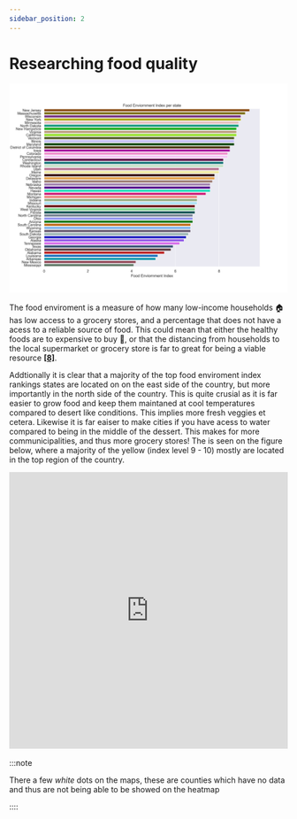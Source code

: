 ```yaml
---
sidebar_position: 2
---
```


# Researching food quality
[ ![](stat4.png) ](stat4.png)

The food enviroment is a measure of how many low-income households :house: has low access to a grocery stores, and a percentage that does not have a acess to a reliable source of food. This could mean that either the healthy foods are to expensive to buy :money_with_wings:, or that the distancing from households to the local supermarket or grocery store is far to great for being a viable resource **[[8]](https://www.njhealthmatters.org/indicators/index/view?indicatorId=2362&localeTypeId=2)**.

Addtionally it is clear that a majority of the top food enviroment index rankings states are located on on the east side of the country, but more importantly in the north side of the country. This is quite crusial as it is far easier to grow food and keep them maintaned at cool temperatures compared to desert like conditions. This implies more fresh veggies et cetera. 
Likewise it is far eaiser to make cities if you have acess to water compared to being in the middle of the dessert. This makes for more communicipalities, and thus more grocery stores! 
The is seen on the figure below, where a majority of the yellow (index level 9 - 10) mostly are located in the top region of the country. 


<iframe src="https://peetzie.github.io/SocialData_InteractiveMaps/foodindx.html"
	sandbox="allow-same-origin allow-scripts"
	width="100%"
	height="500"
	scrolling="yes"
	seamless="seamless"
	frameborder="0">
</iframe>

:::note

There a few *white* dots on the maps, these are counties which have no data and thus are not being able to be showed on the heatmap

::::



